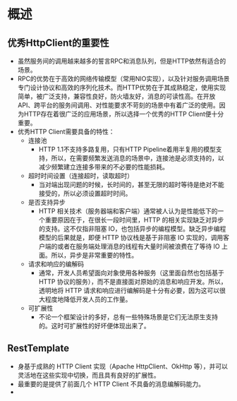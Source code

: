 # 概述

## 优秀HttpClient的重要性

- 虽然服务间的调用越来越多的誓言RPC和消息队列，但是HTTP依然有适合的场景。
- RPC的优势在于高效的网络传输模型（常用NIO实现），以及针对服务调用场景专门设计协议和高效的序列化技术。而HTTP优势在于其成熟稳定，使用实现简单，被广泛支持，兼容性良好，防火墙友好，消息的可读性高。在开放API、跨平台的服务间调用、对性能要求不苛刻的场景中有着广泛的使用。因为HTTP存在着很广泛的应用场景，所以选择一个优秀的HTTP Client便十分重要。
- 优秀HTTP Client需要具备的特性：
  - 连接池
    - HTTP 1.1不支持多路复用，只有HTTP Pipeline着用半复用的模型支持，所以，在需要频繁发送消息的场景中，连接池是必须支持的，以减少频繁建立连接多带来的不必要的性能损耗。
  - 超时时间设置（连接超时，读取超时）
    - 当对端出现问题的时候，长时间的，甚至无限的超时等待是绝对不能接受的，所以必须设置超时时间。
  - 是否支持异步
    - HTTP 相关技术（服务器端和客户端）通常被人认为是性能低下的一个重要原因在于，在很长一段时间里，HTTP 的相关实现缺乏对异步的支持。这不仅指非阻塞 IO，也包括异步的编程模型。缺乏异步编程模型的后果就是，即便 HTTP 协议栈是基于非阻塞 IO 实现的，调用客户端的或者在服务端处理消息的线程有大量时间被浪费在了等待 IO 上面。所以，异步是非常重要的特性。
  - 请求和响应的编解码
    - 通常，开发人员希望面向对象使用各种服务（这里面自然也包括基于 HTTP 协议的服务），而不是直接面对原始的消息和响应开发。所以，透明地将 HTTP 请求和响应进行编解码是十分有必要，因为这可以很大程度地降低开发人员的工作量。
  - 可扩展性
    - 不论一个框架设计的多好，总有一些特殊场景是它们无法原生支持的。这时可扩展性的好坏便体现出来了。

## RestTemplate

- 身基于成熟的 HTTP Client 实现（Apache HttpClient、OkHttp 等），并可以灵活地在这些实现中切换，而且具有良好的扩展性。
- 最重要的是提供了前面几个 HTTP Client 不具备的消息编解码能力。
- ​